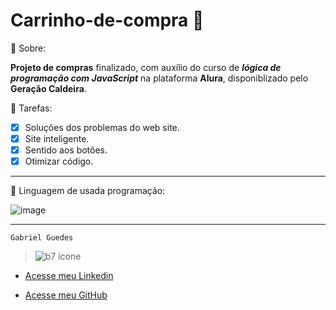 # Carrinho-de-compra 🛒

🔖 Sobre:

**Projeto de compras** finalizado, com auxílio do curso de _**lógica de programação com JavaScript**_ na plataforma **Alura**, disponiblizado pelo **Geração Caldeira**.


  📑 Tarefas: 
  
  - [x] Soluções dos problemas do web site.
  - [x] Site inteligente.
  - [x] Sentido aos botões.
  - [x] Otimizar código.

***

🚀 Linguagem de usada programação:

![image](https://github.com/byelziin/numero-secreto/assets/174073319/43a247ff-246a-4430-931a-ec5d6ca6d0e1)

***

    Gabriel Guedes


> ![b7 icone](https://github.com/user-attachments/assets/5ff168ec-fe6e-430f-aa16-171a5d226c34)



* [Acesse meu Linkedin](https://www.linkedin.com/in/gabriel-guedes-391155264/)

* [Acesse meu GitHub](https://github.com/byelziin)
